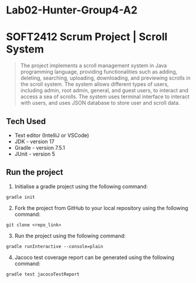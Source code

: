 # Lab02-Hunter-Group4-A2
# SOFT2412 Scrum Project | Scroll System

> The project implements a scroll management system in Java programming language, providing functionalities such as adding, deleting, searching, uploading, downloading, and previewing scrolls in the scroll system. The system allows different types of users, including admin, root admin, general, and guest users, to interact and access a sea of scrolls. The system uses terminal interface to interact with users, and uses JSON database to store user and scroll data.

## Tech Used
- Text editor (IntelliJ or VSCode)
- JDK - version 17
- Gradle - version 7.5.1
- JUnit - version 5

## Run the project
1. Initialise a gradle project using the following command:
```
gradle init
```

2. Fork the project from GitHub to your local repository using the following command:
```
git clone <repo_link>
```

3. Run the project using the following command:
```
gradle runInteractive --console=plain
```

4. Jacoco test coverage report can be generated using the following command:
```
gradle test jacocoTestReport
```

